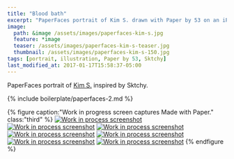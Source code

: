 ```yaml
---
title: "Blood bath"
excerpt: "PaperFaces portrait of Kim S. drawn with Paper by 53 on an iPad."
image: 
  path: &image /assets/images/paperfaces-kim-s.jpg 
  feature: *image
  teaser: /assets/images/paperfaces-kim-s-teaser.jpg
  thumbnail: /assets/images/paperfaces-kim-s-150.jpg
tags: [portrait, illustration, Paper by 53, Sktchy]
last_modified_at: 2017-01-17T15:58:37-05:00
---
```


PaperFaces portrait of [Kim S.](http://sktchy.com/czir6c) inspired by Sktchy.

{% include boilerplate/paperfaces-2.md %}

{% figure caption:"Work in progress screen captures Made with Paper." class:"third" %}
[![Work in process screenshot](/assets/images/paperfaces-kim-s-process-1-600.jpg)](/assets/images/paperfaces-kim-s-process-1-lg.jpg)
[![Work in process screenshot](/assets/images/paperfaces-kim-s-process-2-600.jpg)](/assets/images/paperfaces-kim-s-process-2-lg.jpg)
[![Work in process screenshot](/assets/images/paperfaces-kim-s-process-3-600.jpg)](/assets/images/paperfaces-kim-s-process-3-lg.jpg)
[![Work in process screenshot](/assets/images/paperfaces-kim-s-process-4-600.jpg)](/assets/images/paperfaces-kim-s-process-4-lg.jpg)
[![Work in process screenshot](/assets/images/paperfaces-kim-s-process-5-600.jpg)](/assets/images/paperfaces-kim-s-process-5-lg.jpg)
[![Work in process screenshot](/assets/images/paperfaces-kim-s-process-6-600.jpg)](/assets/images/paperfaces-kim-s-process-6-lg.jpg)
[![Work in process screenshot](/assets/images/paperfaces-kim-s-process-7-600.jpg)](/assets/images/paperfaces-kim-s-process-7-lg.jpg)
{% endfigure %}
